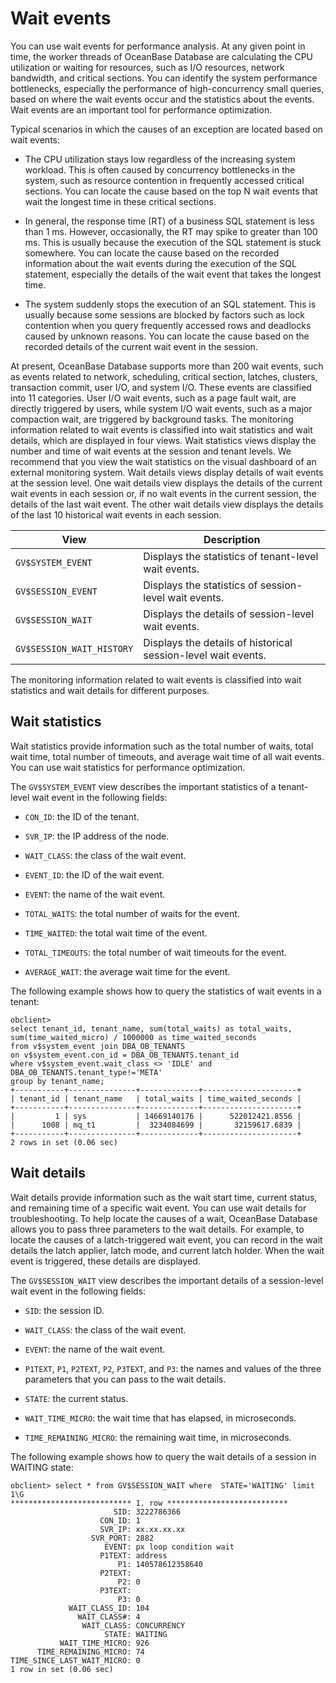 # Wait events

You can use wait events for performance analysis. At any given point in time, the worker threads of OceanBase Database are calculating the CPU utilization or waiting for resources, such as I/O resources, network bandwidth, and critical sections. You can identify the system performance bottlenecks, especially the performance of high-concurrency small queries, based on where the wait events occur and the statistics about the events. Wait events are an important tool for performance optimization.

Typical scenarios in which the causes of an exception are located based on wait events:

* The CPU utilization stays low regardless of the increasing system workload. This is often caused by concurrency bottlenecks in the system, such as resource contention in frequently accessed critical sections. You can locate the cause based on the top N wait events that wait the longest time in these critical sections.

* In general, the response time (RT) of a business SQL statement is less than 1 ms. However, occasionally, the RT may spike to greater than 100 ms. This is usually because the execution of the SQL statement is stuck somewhere. You can locate the cause based on the recorded information about the wait events during the execution of the SQL statement, especially the details of the wait event that takes the longest time.

* The system suddenly stops the execution of an SQL statement. This is usually because some sessions are blocked by factors such as lock contention when you query frequently accessed rows and deadlocks caused by unknown reasons. You can locate the cause based on the recorded details of the current wait event in the session.

At present, OceanBase Database supports more than 200 wait events, such as events related to network, scheduling, critical section, latches, clusters, transaction commit, user I/O, and system I/O. These events are classified into 11 categories. User I/O wait events, such as a page fault wait, are directly triggered by users, while system I/O wait events, such as a major compaction wait, are triggered by background tasks. The monitoring information related to wait events is classified into wait statistics and wait details, which are displayed in four views. Wait statistics views display the number and time of wait events at the session and tenant levels. We recommend that you view the wait statistics on the visual dashboard of an external monitoring system. Wait details views display details of wait events at the session level. One wait details view displays the details of the current wait events in each session or, if no wait events in the current session, the details of the last wait event. The other wait details view displays the details of the last 10 historical wait events in each session.

| View | Description |
|---|---|
| `GV$SYSTEM_EVENT` | Displays the statistics of tenant-level wait events.  |
| `GV$SESSION_EVENT` | Displays the statistics of session-level wait events.  |
| `GV$SESSION_WAIT` | Displays the details of session-level wait events.  |
| `GV$SESSION_WAIT_HISTORY` | Displays the details of historical session-level wait events.  |

The monitoring information related to wait events is classified into wait statistics and wait details for different purposes.

## Wait statistics

Wait statistics provide information such as the total number of waits, total wait time, total number of timeouts, and average wait time of all wait events. You can use wait statistics for performance optimization.

The `GV$SYSTEM_EVENT` view describes the important statistics of a tenant-level wait event in the following fields:

* `CON_ID`: the ID of the tenant.

* `SVR_IP`: the IP address of the node.

* `WAIT_CLASS`: the class of the wait event.

* `EVENT_ID`: the ID of the wait event.

* `EVENT`: the name of the wait event.

* `TOTAL_WAITS`: the total number of waits for the event.

* `TIME_WAITED`: the total wait time of the event.

* `TOTAL_TIMEOUTS`: the total number of wait timeouts for the event.

* `AVERAGE_WAIT`: the average wait time for the event.

The following example shows how to query the statistics of wait events in a tenant:

```shell
obclient>
select tenant_id, tenant_name, sum(total_waits) as total_waits, sum(time_waited_micro) / 1000000 as time_waited_seconds
from v$system_event join DBA_OB_TENANTS
on v$system_event.con_id = DBA_OB_TENANTS.tenant_id
where v$system_event.wait_class <> 'IDLE' and DBA_OB_TENANTS.tenant_type!='META'
group by tenant_name;
+-----------+---------------+-------------+---------------------+
| tenant_id | tenant_name   | total_waits | time_waited_seconds |
+-----------+---------------+-------------+---------------------+
|         1 | sys           | 14669140176 |      522012421.8556 |
|      1008 | mq_t1         |  3234084699 |       32159617.6839 |
+-----------+---------------+-------------+---------------------+
2 rows in set (0.06 sec)
```

## Wait details

Wait details provide information such as the wait start time, current status, and remaining time of a specific wait event. You can use wait details for troubleshooting. To help locate the causes of a wait, OceanBase Database allows you to pass three parameters to the wait details. For example, to locate the causes of a latch-triggered wait event, you can record in the wait details the latch applier, latch mode, and current latch holder. When the wait event is triggered, these details are displayed.

The `GV$SESSION_WAIT` view describes the important details of a session-level wait event in the following fields:

* `SID`: the session ID.

* `WAIT_CLASS`: the class of the wait event.

* `EVENT`: the name of the wait event.

* `P1TEXT`, `P1`, `P2TEXT`, `P2`, `P3TEXT`, and `P3`: the names and values of the three parameters that you can pass to the wait details.

* `STATE`: the current status.

* `WAIT_TIME_MICRO`: the wait time that has elapsed, in microseconds.

* `TIME_REMAINING_MICRO`: the remaining wait time, in microseconds.

The following example shows how to query the wait details of a session in WAITING state:

```shell
obclient> select * from GV$SESSION_WAIT where  STATE='WAITING' limit 1\G
*************************** 1. row ***************************
                       SID: 3222786366
                    CON_ID: 1
                    SVR_IP: xx.xx.xx.xx
                  SVR_PORT: 2882
                     EVENT: px loop condition wait
                    P1TEXT: address
                        P1: 140578612358640
                    P2TEXT:
                        P2: 0
                    P3TEXT:
                        P3: 0
             WAIT_CLASS_ID: 104
               WAIT_CLASS#: 4
                WAIT_CLASS: CONCURRENCY
                     STATE: WAITING
           WAIT_TIME_MICRO: 926
      TIME_REMAINING_MICRO: 74
TIME_SINCE_LAST_WAIT_MICRO: 0
1 row in set (0.06 sec)
```
